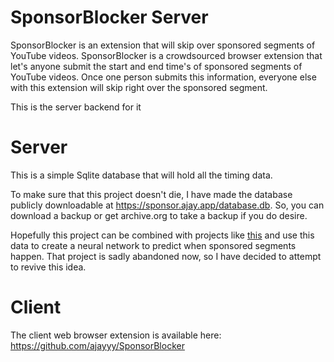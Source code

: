 # SponsorBlocker Server

SponsorBlocker is an extension that will skip over sponsored segments of YouTube videos. SponsorBlocker is a crowdsourced browser extension that let's anyone submit the start and end time's of sponsored segments of YouTube videos. Once one person submits this information, everyone else with this extension will skip right over the sponsored segment.

This is the server backend for it

# Server

This is a simple Sqlite database that will hold all the timing data.

To make sure that this project doesn't die, I have made the database publicly downloadable at https://sponsor.ajay.app/database.db. So, you can download a backup or get archive.org to take a backup if you do desire.

Hopefully this project can be combined with projects like [this](https://github.com/Sponsoff/sponsorship_remover) and use this data to create a neural network to predict when sponsored segments happen. That project is sadly abandoned now, so I have decided to attempt to revive this idea.

# Client

The client web browser extension is available here: https://github.com/ajayyy/SponsorBlocker

